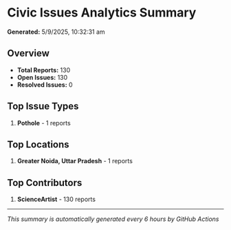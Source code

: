 #  Civic Issues Analytics Summary

**Generated:** 5/9/2025, 10:32:31 am

##  Overview
- **Total Reports:** 130
- **Open Issues:** 130
- **Resolved Issues:** 0

##  Top Issue Types
1. **Pothole** - 1 reports

##  Top Locations
1. **Greater Noida, Uttar Pradesh** - 1 reports

##  Top Contributors
1. **ScienceArtist** - 130 reports

---
*This summary is automatically generated every 6 hours by GitHub Actions*
